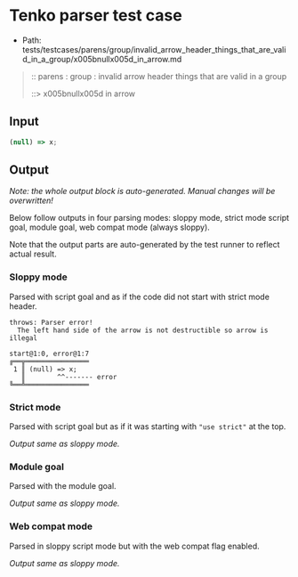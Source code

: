 # Tenko parser test case

- Path: tests/testcases/parens/group/invalid_arrow_header_things_that_are_valid_in_a_group/x005bnullx005d_in_arrow.md

> :: parens : group : invalid arrow header things that are valid in a group
>
> ::> x005bnullx005d in arrow

## Input


`````js
(null) => x;
`````

## Output

_Note: the whole output block is auto-generated. Manual changes will be overwritten!_

Below follow outputs in four parsing modes: sloppy mode, strict mode script goal, module goal, web compat mode (always sloppy).

Note that the output parts are auto-generated by the test runner to reflect actual result.

### Sloppy mode

Parsed with script goal and as if the code did not start with strict mode header.

`````
throws: Parser error!
  The left hand side of the arrow is not destructible so arrow is illegal

start@1:0, error@1:7
╔══╦════════════════
 1 ║ (null) => x;
   ║        ^^------- error
╚══╩════════════════

`````

### Strict mode

Parsed with script goal but as if it was starting with `"use strict"` at the top.

_Output same as sloppy mode._

### Module goal

Parsed with the module goal.

_Output same as sloppy mode._

### Web compat mode

Parsed in sloppy script mode but with the web compat flag enabled.

_Output same as sloppy mode._
